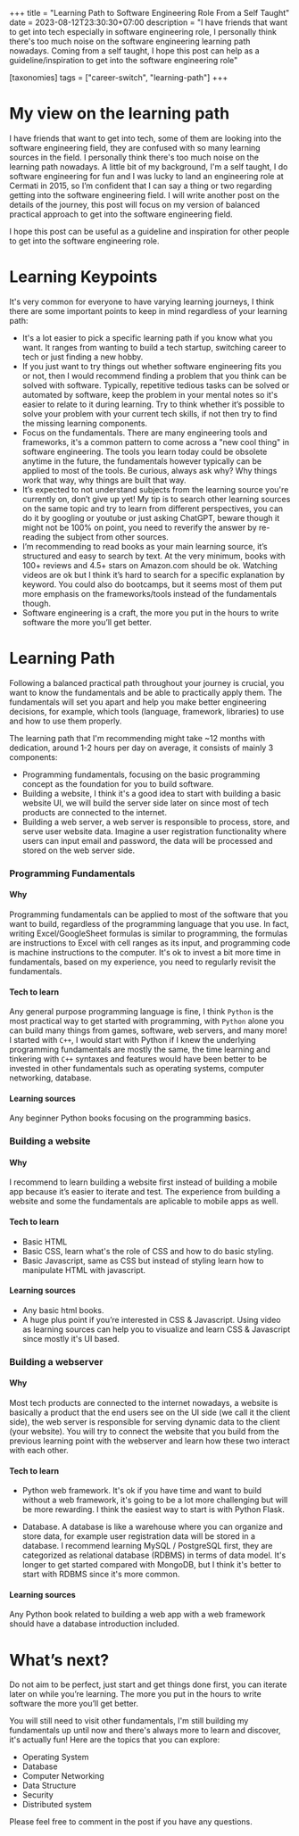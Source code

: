 +++
title = "Learning Path to Software Engineering Role From a Self Taught"
date = 2023-08-12T23:30:30+07:00
description = "I have friends that want to get into tech especially in software engineering role, I personally think there's too much noise on the software engineering learning path nowadays. Coming from a self taught, I hope this post can help as a guideline/inspiration to get into the software engineering role"

[taxonomies]
tags = ["career-switch", "learning-path"]
+++

# My view on the learning path
I have friends that want to get into tech, some of them are looking into the software engineering field,
they are confused with so many learning sources in the field. I personally think there's too much noise on the learning path nowadays.
A little bit of my background, I'm a self taught, I do software engineering for fun and I was lucky to land an engineering role at Cermati in 2015, so I’m confident that I can say a thing or two regarding getting into the software engineering field. I will write another post on the details of the journey, this post will focus on my version of balanced practical approach to get into the software engineering field.

I hope this post can be useful as a guideline and inspiration for other people to get into the software engineering role.


# Learning Keypoints
It's very common for everyone to have varying learning journeys, I think there are some important points to keep in mind regardless of your learning path:
* It's a lot easier to pick a specific learning path if you know what you want. It ranges from wanting to build a tech startup, switching career to tech or just finding a new hobby.
* If you just want to try things out whether software engineering fits you or not, then I would recommend finding a problem that you think can be solved with software. Typically, repetitive tedious tasks can be solved or automated by software, keep the problem in your mental notes so it's easier to relate to it during learning. Try to think whether it’s possible to solve your problem with your current tech skills, if not then try to find the missing learning components.
* Focus on the fundamentals. There are many engineering tools and frameworks, it's a common pattern to come across a "new cool thing" in software engineering. The tools you learn today could be obsolete anytime in the future, the fundamentals however typically can be applied to most of the tools. Be curious, always ask why? Why things work that way, why things are built that way.
* It’s expected to not understand subjects from the learning source you're currently on, don’t give up yet! My tip is to search other learning sources on the same topic and try to learn from different perspectives, you can do it by googling or youtube or just asking ChatGPT, beware though it might not be 100% on point, you need to reverify the answer by re-reading the subject from other sources.
* I’m recommending to read books as your main learning source, it’s structured and easy to search by text. At the very minimum, books with 100+ reviews and 4.5+ stars on Amazon.com should be ok. Watching videos are ok but I think it’s hard to search for a specific explanation by keyword. You could also do bootcamps, but it seems most of them put more emphasis on the frameworks/tools instead of the fundamentals though.
* Software engineering is a craft, the more you put in the hours to write software the more you’ll get better.


# Learning Path
Following a balanced practical path throughout your journey is crucial, you want to know the fundamentals and be able to practically apply them. The fundamentals will set you apart and help you make better engineering decisions, for example, which tools (language, framework, libraries) to use and how to use them properly.

The learning path that I'm recommending might take ~12 months with dedication, around 1-2 hours per day on average, it consists of mainly 3 components:
* Programming fundamentals, focusing on the basic programming concept as the foundation for you to build software.
* Building a website, I think it's a good idea to start with building a basic website UI, we will build the server side later on since most of tech products are connected to the internet.
* Building a web server, a web server is responsible to process, store, and serve user website data. Imagine a user registration functionality where users can input email and password, the data will be processed and stored on the web server side.

### Programming Fundamentals
#### Why
Programming fundamentals can be applied to most of the software that you want to build, regardless of the programming language that you use.
In fact, writing Excel/GoogleSheet formulas is similar to programming, the formulas are instructions to Excel with cell ranges as its input, and programming code is machine instructions to the computer. It's ok to invest a bit more time in fundamentals, based on my experience, you need to regularly revisit the fundamentals.

#### Tech to learn
Any general purpose programming language is fine,  I think `Python` is the most practical way to get started with programming, with `Python` alone you can build many things from games, software, web servers, and many more! I started with `C++`, I would start with Python if I knew the underlying programming fundamentals are mostly the same, the time learning and tinkering with `C++` syntaxes and features would have been better to be invested in other fundamentals such as operating systems, computer networking, database.

#### Learning sources
Any beginner Python books focusing on the programming basics.

### Building a website
#### Why
I recommend to learn building a website first instead of building a mobile app because it’s easier to iterate and test. The experience from building a website and some the fundamentals are aplicable to mobile apps as well.

#### Tech to learn
* Basic HTML
* Basic CSS, learn what's the role of CSS and how to do basic styling.
* Basic Javascript, same as CSS but instead of styling learn how to manipulate HTML with javascript.

#### Learning sources
* Any basic html books.
* A huge plus point if you’re interested in CSS & Javascript. Using video as learning sources can help you to visualize and learn CSS & Javascript since mostly it's UI based.


### Building a webserver
#### Why
Most tech products are connected to the internet nowadays, a website is basically a product that the end users see on the UI side (we call it the client side), the web server is responsible for serving dynamic data to the client (your website).
You will try to connect the website that you build from the previous learning point with the webserver and learn how these two interact with each other.


#### Tech to learn
* Python web framework. It's ok if you have time and want to build without a web framework, it's going to be a lot more challenging but will be more rewarding. I think the easiest way to start is with Python Flask.

* Database. A database is like a warehouse where you can organize and store data, for example user registration data will be stored in a database. I recommend learning MySQL / PostgreSQL first, they are categorized as relational database (RDBMS) in terms of data model. It's longer to get started compared with MongoDB, but I think it's better to start with RDBMS since it's more common.

#### Learning sources
Any Python book related to building a web app with a web framework should have a database introduction included.

# What’s next?
Do not aim to be perfect, just start and get things done first, you can iterate later on while you’re learning. The more you put in the hours to write software the more you’ll get better.

You will still need to visit other fundamentals, I'm still building my fundamentals up until now and there's always more to learn and discover, it's actually fun! Here are the topics that you can explore:
* Operating System
* Database
* Computer Networking
* Data Structure
* Security
* Distributed system

Please feel free to comment in the post if you have any questions.
